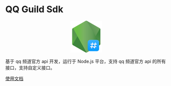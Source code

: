 # QQ Guild Sdk

<p align="center">
  <img width="100" src="./docs/.vuepress/public/qq-guild-sdk.png" alt="Shortln logo">
</p>

基于 qq 频道官方 api 开发，运行于 Node.js 平台，支持 qq 频道官方 api 的所有接口，支持自定义接口。

[使用文档](https://nwylzw.github.com/qq-guild-sdk)

